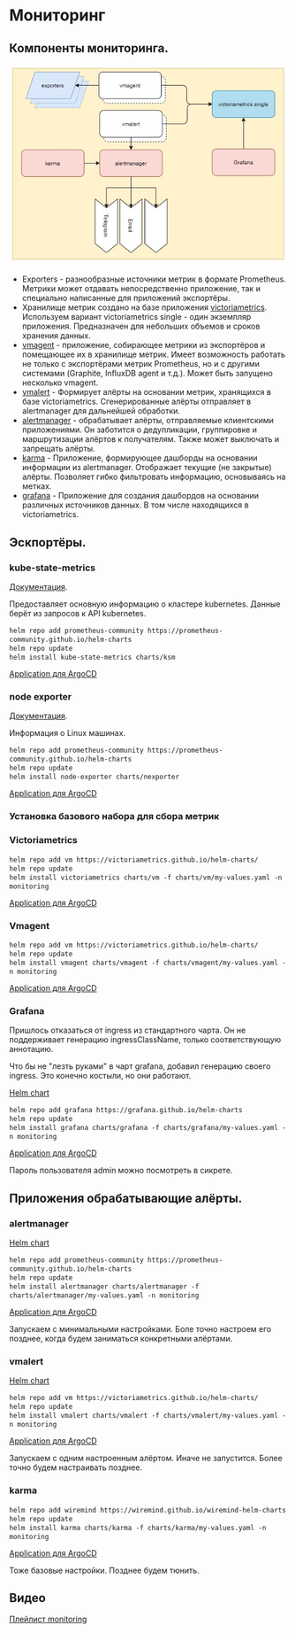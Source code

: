 # Мониторинг

## Компоненты мониторинга.

![](images/image1.jpg)

* Exporters - разнообразные источники метрик в формате Prometheus. Метрики может отдавать непосредственно приложение, 
так и специально написанные для приложений экспортёры.
* Хранилище метрик создано на базе приложения [victoriametrics](https://docs.victoriametrics.com/Single-server-VictoriaMetrics.html).
Используем вариант victoriametrics single - один экземпляр приложения. Предназначен для небольших объемов и сроков 
хранения данных.
* [vmagent](https://docs.victoriametrics.com/vmagent.html) - приложение, собирающее метрики из экспортёров и помещающее 
их в хранилище метрик. Имеет возможность работать не только с экспортёрами метрик Prometheus, но и с другими системами
(Graphite, InfluxDB agent и т.д.). Может быть запущено несколько vmagent.
* [vmalert](https://docs.victoriametrics.com/vmalert.html) - Формирует алёрты на основании метрик, хранящихся в базе 
victoriametrics. Сгенерированные алёрты отправляет в alertmanager для дальнейшей обработки.
* [alertmanager](https://prometheus.io/docs/alerting/latest/alertmanager/) - обрабатывает алёрты, отправляемые 
клиентскими приложениями. Он заботится о дедупликации, группировке и маршрутизации алёртов к получателям. Также может 
выключать и запрещать алёрты.
* [karma](https://wiki.krlb.ru/display/ECP/2.22.4+Karma) - Приложение, формирующее дашборды на основании информации из 
alertmanager. Отображает текущие (не закрытые) алёрты. Позволяет гибко фильтровать информацию, основываясь на метках.
* [grafana](https://grafana.com/grafana/) - Приложение для создания дашбордов на основании различных источников данных. 
В том числе находящихся в victoriametrics.

## Эскпортёры.

### kube-state-metrics

[Документация](https://github.com/kubernetes/kube-state-metrics).

Предоставляет основную информацию о кластере kubernetes. Данные берёт из запросов к API kubernetes.

    helm repo add prometheus-community https://prometheus-community.github.io/helm-charts
    helm repo update
    helm install kube-state-metrics charts/ksm

[Application для ArgoCD](argo-app/01-ksm.yaml)
    
### node exporter

[Документация](https://github.com/prometheus/node_exporter).

Информация о Linux машинах.

    helm repo add prometheus-community https://prometheus-community.github.io/helm-charts
    helm repo update
    helm install node-exporter charts/nexporter

[Application для ArgoCD](argo-app/02-nexporter.yaml)

### Установка базового набора для сбора метрик

### Victoriametrics

    helm repo add vm https://victoriametrics.github.io/helm-charts/
    helm repo update
    helm install victoriametrics charts/vm -f charts/vm/my-values.yaml -n monitoring

[Application для ArgoCD](argo-app/03-victoriametrics.yaml)

### Vmagent

    helm repo add vm https://victoriametrics.github.io/helm-charts/
    helm repo update
    helm install vmagent charts/vmagent -f charts/vmagent/my-values.yaml -n monitoring

[Application для ArgoCD](argo-app/04-vmagent.yaml)

### Grafana

Пришлось отказаться от ingress из стандартного чарта. Он не поддерживает генерацию ingressClassName, только
соответствующую аннотацию.

Что бы не "лезть руками" в чарт grafana, добавил генерацию своего ingress. Это конечно костыли, но они работают.

[Helm chart](https://github.com/grafana/helm-charts)

    helm repo add grafana https://grafana.github.io/helm-charts
    helm repo update
    helm install grafana charts/grafana -f charts/grafana/my-values.yaml -n monitoring

[Application для ArgoCD](argo-app/05-grafana.yaml)

Пароль пользователя admin можно посмотреть в сикрете.

## Приложения обрабатывающие алёрты.

### alertmanager

[Helm chart](https://github.com/prometheus-community/helm-charts/tree/main/charts/alertmanager)

    helm repo add prometheus-community https://prometheus-community.github.io/helm-charts
    helm repo update
    helm install alertmanager charts/alertmanager -f charts/alertmanager/my-values.yaml -n monitoring

[Application для ArgoCD](argo-app/06-alertmanager.yaml)

Запускаем с минимальными настройками. Боле точно настроем его позднее, когда будем заниматься конкретными алёртами.

### vmalert

[Helm chart](https://github.com/VictoriaMetrics/helm-charts/tree/master/charts/victoria-metrics-alert)

    helm repo add vm https://victoriametrics.github.io/helm-charts/
    helm repo update
    helm install vmalert charts/vmalert -f charts/vmalert/my-values.yaml -n monitoring

[Application для ArgoCD](argo-app/07-vmalert.yaml)

Запускаем с одним настроенным алёртом. Иначе не запустится. Более точно будем настраивать позднее.

### karma

    helm repo add wiremind https://wiremind.github.io/wiremind-helm-charts
    helm repo update
    helm install karma charts/karma -f charts/karma/my-values.yaml -n monitoring

[Application для ArgoCD](argo-app/08-karma.yaml)

Тоже базовые настройки. Позднее будем тюнить.

## Видео

[Плейлист monitoring](https://www.youtube.com/playlist?list=PLmxqUDFl0XM6GecLZDgRvU3L0KOa-OQEh)
